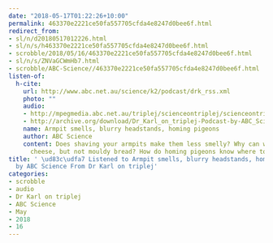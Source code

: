 ```yaml
---
date: "2018-05-17T01:22:26+10:00"
permalink: 463370e2221ce50fa557705cfda4e8247d0bee6f.html
redirect_from:
- sl/n/d20180517012226.html
- sl/n/s/h463370e2221ce50fa557705cfda4e8247d0bee6f.html
- scrobble/2018/05/16/463370e2221ce50fa557705cfda4e8247d0bee6f.html
- sl/n/s/ZNVaGCWmHb7.html
- scrobble/ABC-Science//463370e2221ce50fa557705cfda4e8247d0bee6f.html
listen-of:
  h-cite:
    url: http://www.abc.net.au/science/k2/podcast/drk_rss.xml
    photo: ""
    audio:
    - http://mpegmedia.abc.net.au/triplej/scienceontriplej/scienceontriplej20170525.mp3
    - http://archive.org/download/Dr_Karl_on_triplej-Podcast-by-ABC_Science/Armpit_smells_blurry_headstands_homing_pigeons.mp3
    name: Armpit smells, blurry headstands, homing pigeons
    author: ABC Science
    content: Does shaving your armpits make them less smelly? Why can we eat mouldy
      cheese, but not mouldy bread? How do homing pigeons know where to fly home to?
title: ' \ud83c\udfa7 Listened to Armpit smells, blurry headstands, homing pigeons
  by ABC Science From Dr Karl on triplej'
categories:
- scrobble
- audio
- Dr Karl on triplej
- ABC Science
- May
- 2018
- 16
---
```

